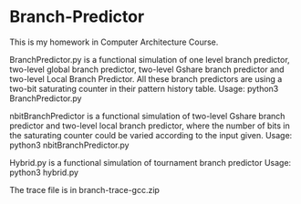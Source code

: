 # Branch-Predictor
This is my homework in Computer Architecture Course.

BranchPredictor.py is a functional simulation of one level branch predictor, two-level global branch predictor, two-level Gshare branch predictor and two-level Local Branch Predictor. All these branch predictors are using a two-bit saturating counter in their pattern history table.
Usage: python3 BranchPredictor.py

nbitBranchPredictor is a functional simulation of two-level Gshare branch predictor and two-level local branch predictor, where the number of bits in the saturating counter could be varied according to the input given.
Usage: python3 nbitBranchPredictor.py

Hybrid.py is a functional simulation of tournament branch predictor
Usage: python3 hybrid.py

The trace file is in branch-trace-gcc.zip
